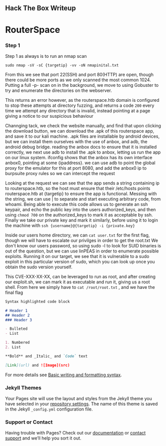 ## Hack The Box Writeup
# RouterSpace


### Step 1

Step 1 as always is to run an nmap scan
```
sudo nmap -sV -sC {targetip} -vv -oN nmapinital.txt
```
From this we see that port 22(SSH) and port 80(HTTP) are open, though there could be more ports as we only scanned the most common 1024. Putting a full -p- scan on in the background, we move to using Gobuster to try and enumerate the directories on the webserver.

This returns an error however, as the routerspace.htb domain is configured to stop these attempts at directory fuzzing, and returns a code ```200``` every time we attempt any directory that is invalid, instead pointing at a page giving a notice to our suspicious behaviour

Channging tack, we check the website manually, and find that upon clicking the download button, we can download the .apk of this routerspace app, and save it to our kali machine. .apk files are installable by android devices, but we can install them ourselves with the use of anbox, and adb, the android debug bridge. reading the anbox docs to ensure that it is installed correctly, we next use adb to install the .apk to anbox, letting us run the app on our linux system. ifconfig shows that the anbox has its own interface anbox0, pointing at some {ipaddress}. we can use adb to point the global proxy for the emulator for this at port 8080, and add the anbox0 ip to burpsuite proxy rules so we can intercept the request

Looking at the request we can see that the app sends a string containing ip to routerspace.htb, so the host must ensure that their /etc/hosts points routerspace.htb at {targetip} to ensure the app is functional. Messing with the string, we can use | to separate and start executing arbitrary code, from whoami. Being able to execute this code allows us to generate an ssh keypair, and echo the public key into the users authorized_keys, and then using ```chmod 700``` on the authorized_keys to mark it as acceptable by ssh. Finally we take our private key and mark it similarly, before using it to login the machine with ```ssh {username}@{targetip} -i {private.key}```

Inside our users home directory, we can ```cat user.txt``` for the first flag, though we will have to escalate our privilges in order to get the root.txt
We don't know our users password, so using sudo -l to look for SUID binaries is out of the question, but we can use linPEAS in order to enumerate possible exploits. Running it on our target, we see that it is vulnerable to a sudo exploit in this particular version of sudo, which you can look up once you obtain the sudo version yourself.

This CVE-XXX-XX-XX, can be leveraged to run as root, and after creating our exploit.sh, we can mark it as executable and run it, giving us a root shell. From here we simply have to ```cat /root/root.txt``` , and we have the final flag

```markdown
Syntax highlighted code block

# Header 1
## Header 2
### Header 3

- Bulleted
- List

1. Numbered
2. List

**Bold** and _Italic_ and `Code` text

[Link](url) and ![Image](src)
```

For more details see [Basic writing and formatting syntax](https://docs.github.com/en/github/writing-on-github/getting-started-with-writing-and-formatting-on-github/basic-writing-and-formatting-syntax).

### Jekyll Themes

Your Pages site will use the layout and styles from the Jekyll theme you have selected in your [repository settings](https://github.com/DuppyBad/github-slideshow/settings/pages). The name of this theme is saved in the Jekyll `_config.yml` configuration file.

### Support or Contact

Having trouble with Pages? Check out our [documentation](https://docs.github.com/categories/github-pages-basics/) or [contact support](https://support.github.com/contact) and we’ll help you sort it out.
